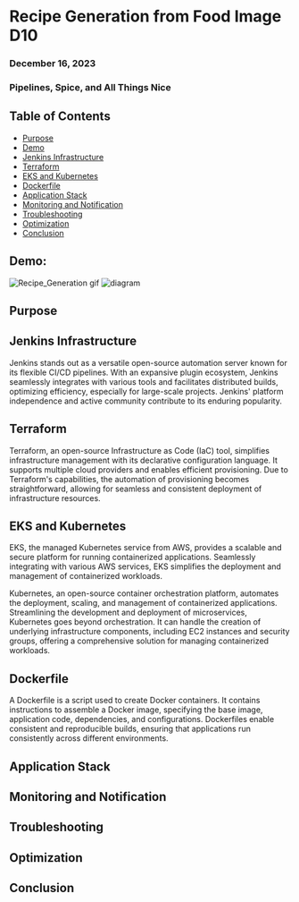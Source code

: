 # Recipe Generation from Food Image D10
### December 16, 2023
### Pipelines, Spice, and All Things Nice

## Table of Contents
- [Purpose](#purpose)
- [Demo](#demo)
- [Jenkins Infrastructure](#jenkins-infrastructure)
- [Terraform](#terraform)
- [EKS and Kubernetes](#eks-and-kubernetes)
- [Dockerfile](#dockerfile)
- [Application Stack](#application-stack)
- [Monitoring and Notification](#monitoring-and-notification)
- [Troubleshooting](#troubleshooting)
- [Optimization](#optimization)
- [Conclusion](#conclusion)

## Demo:
![Recipe_Generation gif](https://user-images.githubusercontent.com/55757415/124395585-8d0d0780-dd22-11eb-86fe-3a23d921b608.gif)
![diagram]()

## Purpose


## Jenkins Infrastructure
Jenkins stands out as a versatile open-source automation server known for its flexible CI/CD pipelines. With an expansive plugin ecosystem, Jenkins seamlessly integrates with various tools and facilitates distributed builds, optimizing efficiency, especially for large-scale projects. Jenkins' platform independence and active community contribute to its enduring popularity.

## Terraform
Terraform, an open-source Infrastructure as Code (IaC) tool, simplifies infrastructure management with its declarative configuration language. It supports multiple cloud providers and enables efficient provisioning. Due to Terraform's capabilities, the automation of provisioning becomes straightforward, allowing for seamless and consistent deployment of infrastructure resources.

## EKS and Kubernetes
EKS, the managed Kubernetes service from AWS, provides a scalable and secure platform for running containerized applications. Seamlessly integrating with various AWS services, EKS simplifies the deployment and management of containerized workloads.

Kubernetes, an open-source container orchestration platform, automates the deployment, scaling, and management of containerized applications. Streamlining the development and deployment of microservices, Kubernetes goes beyond orchestration. It can handle the creation of underlying infrastructure components, including EC2 instances and security groups, offering a comprehensive solution for managing containerized workloads.

## Dockerfile
A Dockerfile is a script used to create Docker containers. It contains instructions to assemble a Docker image, specifying the base image, application code, dependencies, and configurations. Dockerfiles enable consistent and reproducible builds, ensuring that applications run consistently across different environments.

## Application Stack

## Monitoring and Notification

## Troubleshooting

## Optimization

## Conclusion
